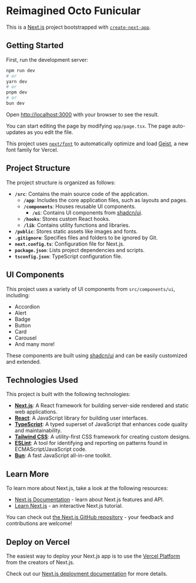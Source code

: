 # Reimagined Octo Funicular

This is a [Next.js](https://nextjs.org) project bootstrapped with [`create-next-app`](https://nextjs.org/docs/app/api-reference/cli/create-next-app).

## Getting Started

First, run the development server:

```bash
npm run dev
# or
yarn dev
# or
pnpm dev
# or
bun dev
```

Open [http://localhost:3000](http://localhost:3000) with your browser to see the result.

You can start editing the page by modifying `app/page.tsx`. The page auto-updates as you edit the file.

This project uses [`next/font`](https://nextjs.org/docs/app/building-your-application/optimizing/fonts) to automatically optimize and load [Geist](https://vercel.com/font), a new font family for Vercel.

## Project Structure

The project structure is organized as follows:

- **`/src`**: Contains the main source code of the application.
  - **`/app`**: Includes the core application files, such as layouts and pages.
  - **`/components`**: Houses reusable UI components.
    - **`/ui`**: Contains UI components from [shadcn/ui](https://ui.shadcn.com/).
  - **`/hooks`**: Stores custom React hooks.
  - **`/lib`**: Contains utility functions and libraries.
- **`/public`**: Stores static assets like images and fonts.
- **`.gitignore`**: Specifies files and folders to be ignored by Git.
- **`next.config.ts`**: Configuration file for Next.js.
- **`package.json`**: Lists project dependencies and scripts.
- **`tsconfig.json`**: TypeScript configuration file.

## UI Components

This project uses a variety of UI components from `src/components/ui`, including:

- Accordion
- Alert
- Badge
- Button
- Card
- Carousel
- And many more!

These components are built using [shadcn/ui](https://ui.shadcn.com/) and can be easily customized and extended.

## Technologies Used

This project is built with the following technologies:

- **[Next.js](https://nextjs.org)**: A React framework for building server-side rendered and static web applications.
- **[React](https://reactjs.org)**: A JavaScript library for building user interfaces.
- **[TypeScript](https://www.typescriptlang.org)**: A typed superset of JavaScript that enhances code quality and maintainability.
- **[Tailwind CSS](https://tailwindcss.com)**: A utility-first CSS framework for creating custom designs.
- **[ESLint](https://eslint.org)**: A tool for identifying and reporting on patterns found in ECMAScript/JavaScript code.
- **[Bun](https://bun.sh)**: A fast JavaScript all-in-one toolkit.

## Learn More

To learn more about Next.js, take a look at the following resources:

- [Next.js Documentation](https://nextjs.org/docs) - learn about Next.js features and API.
- [Learn Next.js](https://nextjs.org/learn) - an interactive Next.js tutorial.

You can check out [the Next.js GitHub repository](https://github.com/vercel/next.js) - your feedback and contributions are welcome!

## Deploy on Vercel

The easiest way to deploy your Next.js app is to use the [Vercel Platform](https://vercel.com/new?utm_medium=default-template&filter=next.js&utm_source=create-next-app&utm_campaign=create-next-app-readme) from the creators of Next.js.

Check out our [Next.js deployment documentation](https://nextjs.org/docs/app/building-your-application/deploying) for more details.
